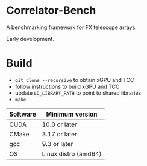 # Correlator-Bench
A benchmarking framework for FX telescope arrays.

Early development.

# Build
- `git clone --recursive` to obtain xGPU and TCC
- follow instructions to build xGPU and TCC
- update `LD_LIBRARY_PATH` to point to shared libraries
- `make`

| Software    | Minimum version |
| ----------- | ----------- |
| CUDA        | 10.0 or later |
| CMake       | 3.17 or later |
| gcc         | 9.3 or later  |
| OS          | Linux distro (amd64) |
